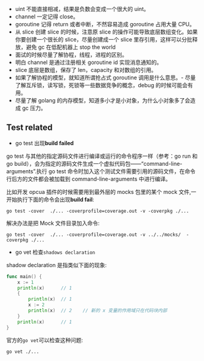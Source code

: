 - uint 不能直接相减，结果是负数会变成一个很大的 uint。
- channel 一定记得 close。
- goroutine 记得 return 或者中断，不然容易造成 goroutine 占用大量 CPU。
- 从 slice 创建 slice 的时候，注意原 slice 的操作可能导致底层数组变化。如果你要创建一个很长的 slice，尽量创建成一个 slice 里存引用，这样可以分批释放，避免 gc 在低配机器上 stop the world
- 面试的时候尽量了解协程，线程，进程的区别。
- 明白 channel 是通过注册相关 goroutine id 实现消息通知的。
- slice 底层是数组，保存了 len，capacity 和对数组的引用。
- 如果了解协程的模型，就知道所谓抢占式 goroutine 调用是什么意思。- 尽量了解互斥锁，读写锁，死锁等一些数据竞争的概念，debug 的时候可能会有用。
- 尽量了解 golang 的内存模型，知道多小才是小对象，为什么小对象多了会造成 gc 压力。

## Test related

- go test 出现**build failed**

go test 与其他的指定源码文件进行编译或运行的命令程序一样（参考：go run 和 go build），会为指定的源码文件生成一个虚拟代码包——“command-line-arguments”.执行 go test 命令时加入这个测试文件需要引用的源码文件，在命令行后方的文件都会被加载到 command-line-arguments 中进行编译。

比如开发 opcua 插件的时候需要用到最外层的 mocks 包里的某个 mock 文件,一开始执行下面的命令会出现**build fail**:

```
go test -cover  ./... -coverprofile=coverage.out -v -coverpkg ./...
```

解决办法是把 Mock 文件目录加入命令:

```
go test -cover  ./... -coverprofile=coverage.out -v ../../mocks/  -coverpkg ./...
```

- go vet 检查`shadows declaration`

shadow declaration 是指类似下面的现象:

```go
func main() {
	x := 1
	println(x)		// 1
	{
		println(x)	// 1
		x := 2
		println(x)	// 2	// 新的 x 变量的作用域只在代码块内部
	}
	println(x)		// 1
}
```

官方的`go vet`可以检查这种问题:

```
go vet ./...
```
